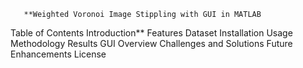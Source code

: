        **Weighted Voronoi Image Stippling with GUI in MATLAB
Table of Contents
Introduction**
Features
Dataset
Installation
Usage
Methodology
Results
GUI Overview
Challenges and Solutions
Future Enhancements
License
